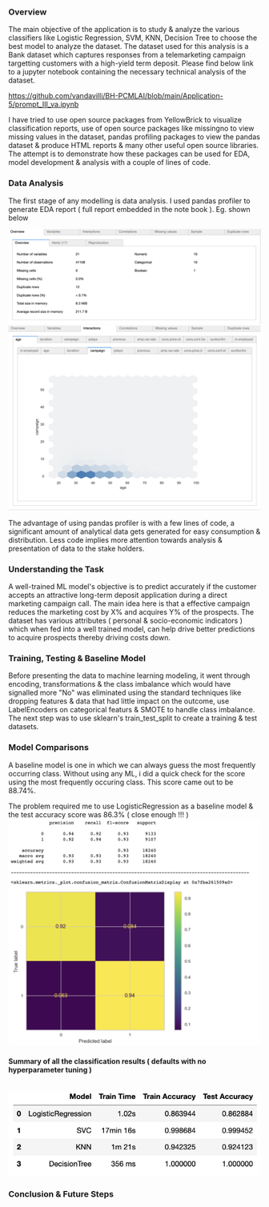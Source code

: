 ### Overview
The main objective of the application is to study & analyze the various classifiers like Logistic Regression, SVM, KNN, Decision Tree to choose the best model to analyze the dataset. The dataset used for this analysis is a Bank dataset which captures responses from a telemarketing campaign targetting customers with a high-yield term deposit. Please find below link to a jupyter notebook containing the necessary technical analysis of the dataset. 

https://github.com/vandavilli/BH-PCMLAI/blob/main/Application-5/prompt_III_va.ipynb

I have tried to use open source packages from YellowBrick to visualize classification reports, use of open source packages like missingno to view missing values in the dataset, pandas profiling packages to view the pandas dataset & produce HTML reports & many other useful open source libraries. The attempt is to demonstrate how these packages can be used for EDA, model development & analysis with a couple of lines of code.

### Data Analysis
The first stage of any modelling is data analysis. I used pandas profiler to generate EDA report ( full report embedded in the note book ). Eg. shown below

<img src='img/1.png'>
<br>
<img src='img/2.png'>

The advantage of using pandas profiler is with a few lines of code, a significant amount of analytical data gets generated for easy consumption & distribution. Less code implies more attention towards analysis & presentation of data to the stake holders.

### Understanding the Task
A well-trained ML model's objective is to predict accurately if the customer accepts an attractive long-term deposit application during a direct marketing campaign call. The main idea here is that a effective campaign reduces the marketing cost by X% and acquires Y% of the prospects. The dataset has various attributes ( personal & socio-economic indicators ) which when fed into a well trained model, can help drive better predictions to acquire prospects thereby driving costs down.

### Training, Testing & Baseline Model
Before presenting the data to machine learning modeling, it went through encoding, transformations & the class imbalance which would have signalled more "No" was eliminated using the standard techniques like dropping features & data that had little impact on the outcome, use LabelEncoders on categorical featurs & SMOTE to handle class imbalance. The next step was to use sklearn's train_test_split to create a training & test datasets.

### Model Comparisons
A baseline model is one in which we can always guess the most frequently occurring class. Without using any ML, i did a quick check for the score using the most frequently occuring class. This score came out to be 88.74%. 

The problem required me to use LogisticRegression as a baseline model & the test accuracy score was 86.3% ( close enough !!! )
<br>
<img src='img/3.png'>

#### Summary of all the classification results ( defaults with no hyperparameter tuning )
<br>
<img src='img/4.png'>



### Conclusion & Future Steps
